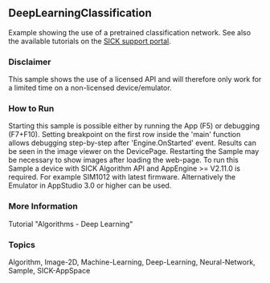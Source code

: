 ## DeepLearningClassification

Example showing the use of a pretrained classification network.
See also the available tutorials on the [SICK support portal](https://supportportal.sick.com/).

### Disclaimer
This sample shows the use of a licensed API and will therefore only work for a limited time on a non-licensed device/emulator.

### How to Run
Starting this sample is possible either by running the App (F5) or
debugging (F7+F10). Setting breakpoint on the first row inside the 'main'
function allows debugging step-by-step after 'Engine.OnStarted' event.
Results can be seen in the image viewer on the DevicePage.
Restarting the Sample may be necessary to show images after loading the web-page.
To run this Sample a device with SICK Algorithm API and AppEngine >= V2.11.0 is
required. For example SIM1012 with latest firmware. Alternatively the Emulator
in AppStudio 3.0 or higher can be used.

### More Information
Tutorial "Algorithms - Deep Learning"

### Topics
Algorithm, Image-2D, Machine-Learning, Deep-Learning, Neural-Network, Sample, SICK-AppSpace